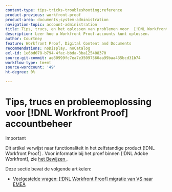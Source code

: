 ```yaml
---
content-type: tips-tricks-troubleshooting;reference
product-previous: workfront-proof
product-area: documents;system-administration
navigation-topic: account-administration
title: Tips, trucs, en het oplossen van problemen voor  [!DNL Workfront]  het rekeningsbeleid van het Bewijs
description: Leer hoe u Workfront Proof-accounts kunt oplossen.
author: Courtney
feature: Workfront Proof, Digital Content and Documents
recommendations: noDisplay, noCatalog
exl-id: 1e6bd078-b794-4fac-bbda-3ba125408370
source-git-commit: ae80999fc7ea7e35097560aa99baa435bcd31b74
workflow-type: tm+mt
source-wordcount: '49'
ht-degree: 0%

---
```


# Tips, trucs en probleemoplossing voor [!DNL Workfront Proof] accountbeheer

>[!IMPORTANT]
>
>Dit artikel verwijst naar functionaliteit in het zelfstandige product [!DNL Workfront Proof] . Voor informatie bij het proef binnen [!DNL Adobe Workfront], zie [ het Bewijzen ](../../../review-and-approve-work/proofing/proofing.md).

Deze sectie bevat de volgende artikelen:

* [Veelgestelde vragen: [!DNL Workfront Proof]  migratie van VS naar EMEA](../../../workfront-proof/wp-acct-admin/tips-tricks-and-troubleshooting/faq-wp-us-to-emea-mig.md)
